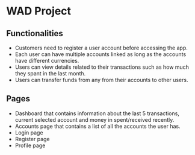 # WAD Project

## Functionalities
- Customers need to register a user account before accessing the app.
- Each user can have multiple accounts linked as long as the accounts have different currencies.
- Users can view details related to their transactions such as how much they spant in the last month.
- Users can transfer funds from any from their accounts to other users.

## Pages
- Dashboard that contains information about the last 5 transactions, current selected account and money in spent/received recently.
- Accounts page that contains a list of all the accounts the user has.
- Login page
- Register page
- Profile page